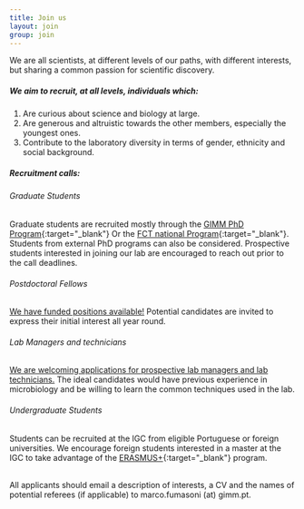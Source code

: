 ```yaml
---
title: Join us
layout: join
group: join
---
```


We are all scientists, at different levels of our paths, with different interests, but sharing a common passion for scientific discovery.

##### We aim to recruit, at all levels,  individuals which:

1. Are curious about science and biology at large.
2. Are generous and altruistic towards the other members, especially the youngest ones.
3. Contribute to the laboratory diversity in terms of gender, ethnicity and social background.

##### Recruitment calls:

###### <i>Graduate Students</i>
Graduate students are recruited mostly through the [GIMM PhD Program](https://gimm.pt/education-and-training/phd-program/){:target="_blank"} Or the [FCT national Program](https://www.fct.pt/en/financiamento/programas-de-financiamento/bolsas/){:target="_blank"}. Students from external PhD programs can also be considered. Prospective students interested in joining our lab are encouraged to reach out prior to the call deadlines.

###### <i>Postdoctoral Fellows</i>
<u>We have funded positions available!</u> Potential candidates are invited to express their initial interest all year round.

###### <i>Lab Managers and technicians</i>
<u>We are welcoming applications for prospective lab managers and lab technicians.</u> The ideal candidates would have previous experience in microbiology and be willing to learn the common techniques used in the lab.

###### <i>Undergraduate Students</i>
Students can be recruited at the IGC from eligible Portuguese or foreign universities. We encourage foreign students interested in a master at the IGC to take advantage of the [ERASMUS+](https://erasmus-plus.ec.europa.eu/opportunities/opportunities-for-individuals/students/traineeship-student){:target="_blank"} program.

<br>
All applicants should email a description of interests, a CV and the names of potential referees (if applicable) to marco.fumasoni (at) gimm.pt.
